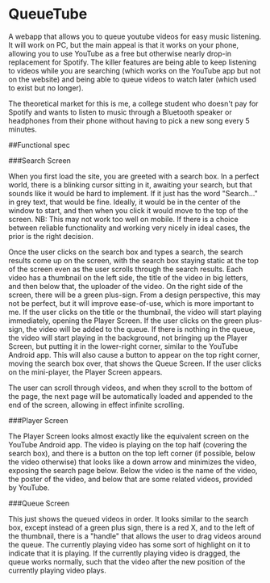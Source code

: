 QueueTube
=================

A webapp that allows you to queue youtube videos for easy music listening. It will work on PC, but the main appeal is that it works on your phone, allowing you to use YouTube as a free but otherwise nearly drop-in replacement for Spotify. The killer features are being able to keep listening to videos while you are searching (which works on the YouTube app but not on the website) and being able to queue videos to watch later (which used to exist but no longer).

The theoretical market for this is me, a college student who doesn't pay for Spotify and wants to listen to music through a Bluetooth speaker or headphones from their phone without having to pick a new song every 5 minutes.


##Functional spec

###Search Screen

When you first load the site, you are greeted with a search box. In a perfect world, there is a blinking cursor sitting in it, awaiting your search, but that sounds like it would be hard to implement. If it just has the word "Search..." in grey text, that would be fine. Ideally, it would be in the center of the window to start, and then when you click it would move to the top of the screen. NB: This may not work too well on mobile. If there is a choice between reliable functionality and working very nicely in ideal cases, the prior is the right decision.

Once the user clicks on the search box and types a search, the search results come up on the screen, with the search box staying static at the top of the screen even as the user scrolls through the search results. Each video has a thumbnail on the left side, the title of the video in big letters, and then below that, the uploader of the video. On the right side of the screen, there will be a green plus-sign. From a design perspective, this may not be perfect, but it will improve ease-of-use, which is more important to me. If the user clicks on the title or the thumbnail, the video will start playing immediately, opening the Player Screen. If the user clicks on the green plus-sign, the video will be added to the queue. If there is nothing in the queue, the video will start playing in the background, not bringing up the Player Screen, but putting it in the lower-right corner, similar to the YouTube Android app. This will also cause a button to appear on the top right corner, moving the search box over, that shows the Queue Screen. If the user clicks on the mini-player, the Player Screen appears.

The user can scroll through videos, and when they scroll to the bottom of the page, the next page will be automatically loaded and appended to the end of the screen, allowing in effect infinite scrolling.

###Player Screen

The Player Screen looks almost exactly like the equivalent screen on the YouTube Android app. The video is playing on the top half (covering the search box), and there is a button on the top left corner (if possible, below the video otherwise) that looks like a down arrow and minimizes the video, exposing the search page below. Below the video is the name of the video, the poster of the video, and below that are some related videos, provided by YouTube.

###Queue Screen

This just shows the queued videos in order. It looks similar to the search box, except instead of a green plus sign, there is a red X, and to the left of the thumbnail, there is a "handle" that allows the user to drag videos around the queue. The currently playing video has some sort of highlight on it to indicate that it is playing. If the currently playing video is dragged, the queue works normally, such that the video after the new position of the currently playing video plays.
